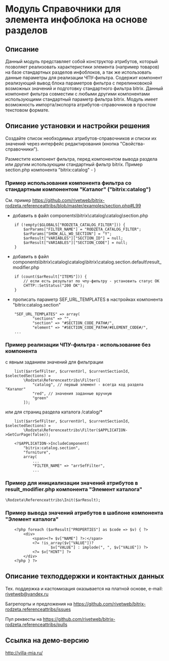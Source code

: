 ﻿
# Модуль Справочники для элемента инфоблока на основе разделов

## Описание

Данный модуль представляет собой конструктор атрибутов, который позволяет реализовать характеристики элемента (например товаров) на базе стандартных разделов инфоблоков, а так же использовать данные параметры для реализации ЧПУ-фильтра. Содержит компонент реализующий вывод блока параметров фильтра с перелинковокой возможных значений и подготовку стандартного фильтра bitrix. Данный компонент фильтра совместим с любыми другими компонентами использующими стандартный параметр фильтра bitrix. Модуль имеет возможность импорта/экспорта атрибутов-справочников в простом текстовом формате.

## Описание установки и настройки решения

Создайте список необходимых атрибутов-справочников и списки их значений через интерфейс редактирования (кнопка "Свойства-справочники").

Разместите компонент фильтра, перед компонентом вывода раздела или другим использующим стандартный фильтр bitrix. Пример section.php компонента "bitrix:catalog" - )

### Пример использования компонента фильтра со стандартным компонентом "Каталог" ("bitrix:catalog")

См. пример https://github.com/rivetweb/bitrix-rodzeta.referenceattribs/blob/master/examples/section.php#L99

- добавить в файл components\bitrix\catalog\catalog\section.php
```
    if (!empty($GLOBALS["RODZETA_CATALOG_FILTER"])) {
        $arParams["FILTER_NAME"] = "RODZETA_CATALOG_FILTER";
        $arParams["SHOW_ALL_WO_SECTION"] = "Y";
        $arResult["VARIABLES"]["SECTION_ID"] = null;
        $arResult["VARIABLES"]["SECTION_CODE"] = null;
    }
```

- добавить в файл components\bitrix\catalog\catalog\bitrix\catalog.section\.default\result_modifier.php
```
    if (count($arResult["ITEMS"])) {
        // если есть результат по чпу-фильтру - установить статус OK
        CHTTP::SetStatus("200 OK");
    }
```

- прописать параметр SEF_URL_TEMPLATES в настройках компонента "bitrix:catalog.section"
```
    "SEF_URL_TEMPLATES" => array(
            "sections" => "",
            "section" => "#SECTION_CODE_PATH#/",
            "element" => "#SECTION_CODE_PATH#/#ELEMENT_CODE#/",
    ...
```

### Пример реализации ЧПУ-фильтра - использование без компонента

c явным заданием значений для фильтрации
```
    list($arrSefFilter, $currentUrl, $currentSectionId, $selectedSections) =
        \Rodzeta\Referenceattribs\Filter([
            "catalog", // первый элемент - всегда код раздела "Каталог"
            "red", // значения заданные вручную
            "green"
        ]);
```

или для страниц раздела каталога /catalog/*
```
    list($arrSefFilter, $currentUrl, $currentSectionId, $selectedSections) =
        \Rodzeta\Referenceattribs\Filter($APPLICATION->GetCurPage(false));

    <?$APPLICATION->IncludeComponent(
        "bitrix:catalog.section",
        "furniture",
        array(
            ...
            "FILTER_NAME" => "arrSefFilter",
            ...
```

### Пример для инициализации значений атрибутов в result_modifier.php компонента "Элемент каталога"

    \Rodzeta\Referenceattribs\Init($arResult);

### Пример вывода значений атрибутов в шаблоне компонента "Элемент каталога"

```
    <?php foreach ($arResult["PROPERTIES"] as $code => $v) { ?>
        <div>
            <span><?= $v["NAME"] ?>:</span>
            <?= !is_array($v["VALUE"])?
                    $v["VALUE"] : implode(", ", $v["VALUE"]) ?>
            <?= $v["HINT"] ?>
        </div>
    <?php } ?>
```

## Описание техподдержки и контактных данных

Тех. поддержка и кастомизация оказывается на платной основе, e-mail: rivetweb@yandex.ru

Багрепорты и предложения на https://github.com/rivetweb/bitrix-rodzeta.referenceattribs/issues

Пул реквесты на https://github.com/rivetweb/bitrix-rodzeta.referenceattribs/pulls

## Ссылка на демо-версию

http://villa-mia.ru/
